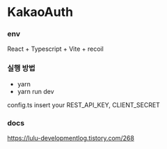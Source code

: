 # KakaoAuth

### env
React + Typescript + Vite + recoil

### 실행 방법
- yarn
- yarn run dev

config.ts
insert your REST_API_KEY, CLIENT_SECRET

### docs
https://lulu-developmentlog.tistory.com/268


